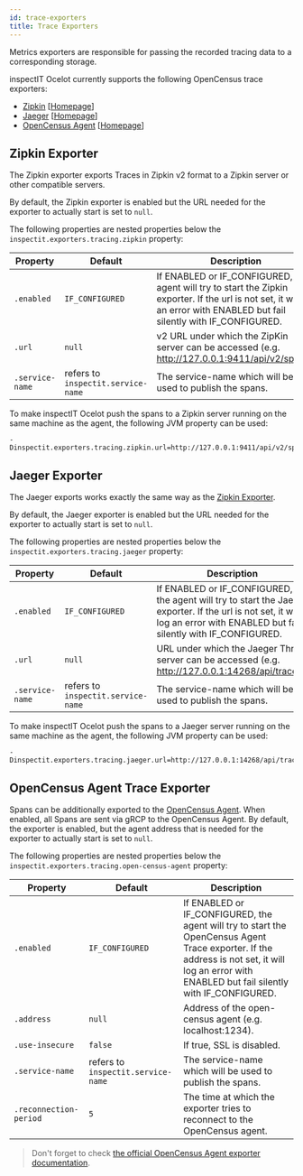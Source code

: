 ```yaml
---
id: trace-exporters
title: Trace Exporters
---
```


Metrics exporters are responsible for passing the recorded tracing data to a corresponding storage.

inspectIT Ocelot currently supports the following OpenCensus trace exporters:

* [Zipkin](#zipkin-exporter) [[Homepage](https://zipkin.io/)]
* [Jaeger](#jaeger-exporter) [[Homepage](https://www.jaegertracing.io/)]
* [OpenCensus Agent](#opencensus-agent-trace-exporter) [[Homepage](https://opencensus.io/exporters/supported-exporters/java/ocagent/)]

## Zipkin Exporter

The Zipkin exporter exports Traces in Zipkin v2 format to a Zipkin server or other compatible servers.

By default, the Zipkin exporter is enabled but the URL needed for the exporter to actually start is set to `null`.

The following properties are nested properties below the `inspectit.exporters.tracing.zipkin` property:

|Property |Default| Description
|---|---|---|
|`.enabled`|`IF_CONFIGURED`|If ENABLED or IF_CONFIGURED, the agent will try to start the Zipkin exporter. If the url is not set, it will log an error with ENABLED but fail silently with IF_CONFIGURED.
|`.url`|`null`|v2 URL under which the ZipKin server can be accessed (e.g. http://127.0.0.1:9411/api/v2/spans).
|`.service-name`|refers to `inspectit.service-name`|The service-name which will be used to publish the spans.

To make inspectIT Ocelot push the spans to a Zipkin server running on the same machine as the agent, the following JVM property can be used:

```
-Dinspectit.exporters.tracing.zipkin.url=http://127.0.0.1:9411/api/v2/spans
```

## Jaeger Exporter

The Jaeger exports works exactly the same way as the [Zipkin Exporter](#zipkin-exporter).

By default, the Jaeger exporter is enabled but the URL needed for the exporter to actually start is set to `null`.

The following properties are nested properties below the `inspectit.exporters.tracing.jaeger` property:

|Property |Default| Description
|---|---|---|
|`.enabled`|`IF_CONFIGURED`|If ENABLED or IF_CONFIGURED, the agent will try to start the Jaeger exporter. If the url is not set, it will log an error with ENABLED but fail silently with IF_CONFIGURED.
|`.url`|`null`|URL under which the Jaeger Thrift server can be accessed (e.g. http://127.0.0.1:14268/api/traces).
|`.service-name`|refers to `inspectit.service-name`|The service-name which will be used to publish the spans.

To make inspectIT Ocelot push the spans to a Jaeger server running on the same machine as the agent, the following JVM property can be used:

```
-Dinspectit.exporters.tracing.jaeger.url=http://127.0.0.1:14268/api/traces
```

## OpenCensus Agent Trace Exporter

Spans can be additionally exported to the [OpenCensus Agent](https://opencensus.io/service/components/agent/).
When enabled, all Spans are sent via gRCP to the OpenCensus Agent. By default, the exporter is enabled, but the agent address that is needed for the exporter to actually start is set to `null`.

The following properties are nested properties below the `inspectit.exporters.tracing.open-census-agent` property:

|Property |Default| Description
|---|---|---|
|`.enabled`|`IF_CONFIGURED`|If ENABLED or IF_CONFIGURED, the agent will try to start the OpenCensus Agent Trace exporter. If the address is not set, it will log an error with ENABLED but fail silently with IF_CONFIGURED.
|`.address`|`null`|Address of the open-census agent (e.g. localhost:1234).
|`.use-insecure`|`false`|If true, SSL is disabled.
|`.service-name`|refers to `inspectit.service-name`|The service-name which will be used to publish the spans.
|`.reconnection-period`|`5`|The time at which the exporter tries to reconnect to the OpenCensus agent.

> Don't forget to check [the official OpenCensus Agent exporter documentation](https://opencensus.io/exporters/supported-exporters/java/ocagent/).